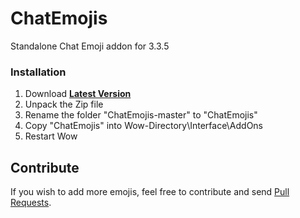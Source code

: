 # ChatEmojis
Standalone Chat Emoji addon for 3.3.5

### Installation
1. Download **[Latest Version](https://github.com/Bennylavaa/ChatEmojis/archive/master.zip)**
2. Unpack the Zip file
3. Rename the folder "ChatEmojis-master" to "ChatEmojis"
4. Copy "ChatEmojis" into Wow-Directory\Interface\AddOns
5. Restart Wow

## Contribute

If you wish to add more emojis, feel free to contribute and send [Pull Requests](https://github.com/Bennylavaa/ChatEmojis/pulls).